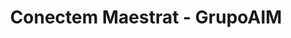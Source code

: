 ---
title: "Conectem Maestrat  -  GrupoAIM"
url: /atzeneta-del-maestrat/conectem-maestrat-grupoaim/
shop: ordenador
---